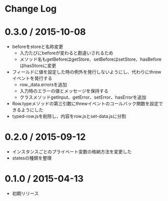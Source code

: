 # Change Log

 0.3.0 / 2015-10-08
===================

 * beforeをstoreと名称変更
    * 入力たびにbeforeが変わると勘違いされるため
    * メソッド名もgetBeforeはgetStore、setBeforeはsetStore、hasBeforeはhasStoreに変更
 * フィールドに値を設定した時の例外を発行しないようにし、代わりにthrewイベントを発行する
    * row._data.errorsを追加
    * 入力時のエラーの値とメッセージを保持する
    * クラスメソッドgetInput、getError、setError、hasErrorを追加
 * Row.typeメソッドの第三引数にthrewイベントのコールバック関数を設定できるようにした
 * typed-row.jsを削除し、内容をrow.jsとset-data.jsに分割


 0.2.0 / 2015-09-12
===================

 * インスタンスごとのプライベート変数の格納方法を変更した
 * statesの種類を整理


 0.1.0 / 2015-04-13
===================

 * 初期リリース